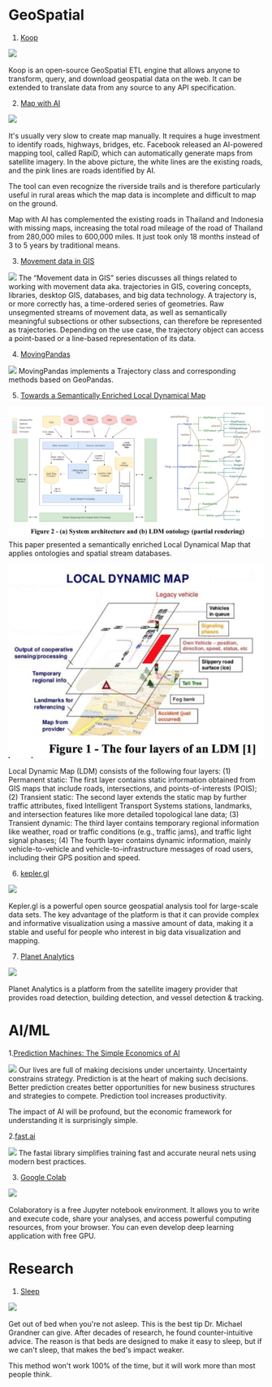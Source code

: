 # GeoSpatial

1. [Koop](https://koopjs.github.io/)

![](https://user-images.githubusercontent.com/7832202/28444721-43eb6ea6-6d8d-11e7-8d56-3af46fd5bf88.png)

Koop is an open-source GeoSpatial ETL engine that allows anyone to transform, query, and download geospatial data on the web. It can be extended to translate data from any source to any API specification.

2. [Map with AI](https://tech.fb.com/ai-is-supercharging-the-creation-of-maps-around-the-world/)

![](https://tech.fb.com/wp-content/uploads/2019/07/add_ML_road.gif.-1.gif)

It's usually very slow to create map manually. It requires a huge investment to identify roads, highways, bridges, etc. Facebook released an AI-powered mapping tool, called RapiD, which can automatically generate maps from satellite imagery. In the above picture, the white lines are the existing roads, and the pink lines are roads identified by AI.

The tool can even recognize the riverside trails and is therefore particularly useful in rural areas which the map data is incomplete and difficult to map on the ground.

Map with AI has complemented the existing roads in Thailand and Indonesia with missing maps, increasing the total road mileage of the road of Thailand from 280,000 miles to 600,000 miles. It just took only 18 months instead of 3 to 5 years by traditional means.

3. [Movement data in GIS](https://anitagraser.com/movement-data-in-gis/)

![](https://underdark.files.wordpress.com/2017/10/us_1cluster.png?w=300&h=210)
The “Movement data in GIS” series discusses all things related to working with movement data aka. trajectories in GIS, covering concepts, libraries, desktop GIS, databases, and big data technology. A trajectory is, or more correctly has, a time-ordered series of geometries. Raw unsegmented streams of movement data, as well as semantically meaningful subsections or other subsections, can therefore be represented as trajectories. Depending on the use case, the trajectory object can access a point-based or a line-based representation of its data.

4. [MovingPandas](https://github.com/anitagraser/movingpandas)

![](https://underdark.files.wordpress.com/2019/04/movingpandas_ipybn.png?w=545&h=337)
MovingPandas implements a Trajectory class and corresponding methods based on GeoPandas.

5. [Towards a Semantically Enriched Local Dynamical Map](https://publik.tuwien.ac.at/files/publik_257396.pdf)

![](../images/issue-1-1.png)
This paper presented a semantically enriched Local Dynamical Map that applies ontologies and spatial stream databases.

![](../images/issue-1-2.png)

Local Dynamic Map (LDM) consists of the following four layers:
(1) Permanent static: The first layer contains static information obtained from GIS maps that include roads, intersections, and points-of-interests (POIS);
(2) Transient static: The second layer extends the static map by further traffic attributes, fixed Intelligent Transport Systems stations, landmarks, and intersection features like more detailed topological lane data;
(3) Transient dynamic: The third layer contains temporary regional information like weather, road or traffic conditions (e.g., traffic jams), and traffic light signal phases;
(4) The fourth layer contains dynamic information, mainly vehicle-to-vehicle and vehicle-to-infrastructure messages of road users, including their GPS position and speed.

6. [kepler.gl](https://kepler.gl/)

![](https://d1a3f4spazzrp4.cloudfront.net/kepler.gl/website/hero/kepler.gl-contours.png)

Kepler.gl is a powerful open source geospatial analysis tool for large-scale data sets. The key advantage of the platform is that it can provide complex and informative visualization using a massive amount of data, making it a stable and useful for people who interest in big data visualization and mapping.

7. [Planet Analytics](https://www.planet.com/products/analytics/)

![](https://www.planet.com/assets/images/products/analytics/kharg-island-ship-detection.jpg)

Planet Analytics is a platform from the satellite imagery provider that provides road detection, building detection, and vessel detection & tracking.

# AI/ML

1.[Prediction Machines: The Simple Economics of AI](https://www.youtube.com/watch?v=ByvPp5xGL1I&amp=&t=2569s)

![](http://ide.mit.edu/sites/default/files/people-photos/Prediction-MIT-18-04-12_Page_30.jpg)
Our lives are full of making decisions under uncertainty. Uncertainty constrains strategy. Prediction is at the heart of making such decisions. Better prediction creates better opportunities for new business structures and strategies to compete. Prediction tool increases productivity.

The impact of AI will be profound, but the economic framework for understanding it is surprisingly simple.

2.[fast.ai](https://www.fast.ai/)

![](https://miro.medium.com/max/2000/1*KBsb9WJ9a_23SXXDDcso5A.jpeg)
The fastai library simplifies training fast and accurate neural nets using modern best practices.

3. [Google Colab](https://colab.research.google.com/)

![](https://proxy.duckduckgo.com/iu/?u=https%3A%2F%2Fcdn.dribbble.com%2Fusers%2F1655169%2Fscreenshots%2F3953530%2Fhira-google-collab-mock.jpg&f=1)

Colaboratory is a free Jupyter notebook environment. It allows you to write and execute code, share your analyses, and access powerful computing resources, from your browser. You can even develop deep learning application with free GPU.

# Research

1. [Sleep](https://time.com/4651743/insomnia-sleep-therapy/)

![](https://saneinbox.files.wordpress.com/2018/05/michael-grandner1.jpg)

Get out of bed when you're not asleep. This is the best tip Dr. Michael Grandner can give. After decades of research, he found counter-intuitive advice. The reason is that beds are designed to make it easy to sleep, but if we can't sleep, that makes the bed's impact weaker.

This method won't work 100% of the time, but it will work more than most people think.

